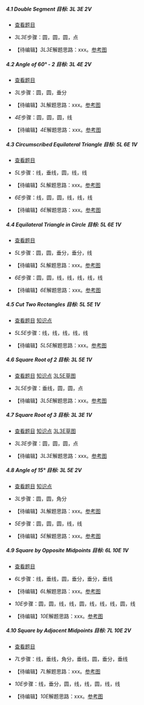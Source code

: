 ##### 4.1 Double Segment 目标: *3L 3E 2V*
- [查看题目](images/level/c_double_seg.png) 
+ *3L3E*步骤：圆，圆，圆，点
- 【待编辑】*3L3E*解题思路：xxx。[参考图](images/solved/4.1.3L3E.png)


##### 4.2 Angle of 60° - 2 目标: *3L 4E 2V*
- [查看题目](images/level/angle60_drop.png) 
+ *3L*步骤：圆，圆，垂分
- 【待编辑】*3L*解题思路：xxx。[参考图](images/solved/4.2.3L.png)
+ *4E*步骤：圆，圆，圆，线
- 【待编辑】*4E*解题思路：xxx。[参考图](images/solved/4.2.4E.png)


##### 4.3 Circumscribed Equilateral Triangle 目标: *5L 6E 1V*
- [查看题目](images/level/equilateral_about_circle.png) 
+ *5L*步骤：线，垂线，圆，线，线
- 【待编辑】*5L*解题思路：xxx。[参考图](images/solved/4.3.5L.png)
+ *6E*步骤：线，圆，圆，线，线，线
- 【待编辑】*6E*解题思路：xxx。[参考图](images/solved/4.3.6E.png)


##### 4.4 Equilateral Triangle in Circle 目标: *5L 6E 1V*
- [查看题目](images/level/equilateral_in_circle.png) 
+ *5L*步骤：圆，圆，垂分，垂分，线
- 【待编辑】*5L*解题思路：xxx。[参考图](images/solved/4.4.5L.png)
+ *6E*步骤：圆，圆，线，线，线，线，线
- 【待编辑】*6E*解题思路：xxx。[参考图](images/solved/4.4.6E.png)


##### 4.5 Cut Two Rectangles 目标: *5L 5E 1V*
- [查看题目](images/level/cut2_rectangles.png) [知识点](images/hints/Fact_RectCenter.png) 
+ *5L5E*步骤：线，线，线，线，线
- 【待编辑】*5L5E*解题思路：xxx。[参考图](images/solved/4.5.5L5E.png)


##### 4.6 Square Root of 2 目标: *3L 5E 1V*
- [查看题目](images/level/sqrt2.png) [知识点](images/hints/Fact_Pythagoras.png) [3L5E草图](images/hints/Draft_Sqrt2.png) 
+ *3L5E*步骤：垂线，圆，圆，点
- 【待编辑】*3L5E*解题思路：xxx。[参考图](images/solved/4.6.3L5E.png)


##### 4.7 Square Root of 3 目标: *3L 3E 1V*
- [查看题目](images/level/sqrt3.png) [知识点](images/hints/Fact_Pythagoras.png) [3L3E草图](images/hints/Draft_Sqrt3.png) 
+ *3L3E*步骤：圆，圆，圆，点
- 【待编辑】*3L3E*解题思路：xxx。[参考图](images/solved/4.7.3L3E.png)


##### 4.8 Angle of 15° 目标: *3L 5E 2V*
- [查看题目](images/level/angle15.png) [知识点](images/hints/Fact_CentralAngle.png) 
+ *3L*步骤：圆，圆，角分
- 【待编辑】*3L*解题思路：xxx。[参考图](images/solved/4.8.3L.png)
+ *5E*步骤：圆，圆，圆，线，线
- 【待编辑】*5E*解题思路：xxx。[参考图](images/solved/4.8.5E.png)


##### 4.9 Square by Opposite Midpoints 目标: *6L 10E 1V*
- [查看题目](images/level/square_by_opp_midpoints.png) 
+ *6L*步骤：线，垂线，圆，垂分，垂分，垂线
- 【待编辑】*6L*解题思路：xxx。[参考图](images/solved/4.9.6L.png)
+ *10E*步骤：圆，圆，线，线，圆，线，线，线，圆，线
- 【待编辑】*10E*解题思路：xxx。[参考图](images/solved/4.9.10E.png)


##### 4.10 Square by Adjacent Midpoints 目标: *7L 10E 2V*
- [查看题目](images/level/square_by_adj_midpoints.png) 
+ *7L*步骤：线，垂线，角分，垂线，圆，垂分，垂线
- 【待编辑】*7L*解题思路：xxx。[参考图](images/solved/4.10.7L.png)
+ *10E*步骤：线，垂分，圆，线，线，圆，线，线
- 【待编辑】*10E*解题思路：xxx。[参考图](images/solved/4.10.10E.png)

